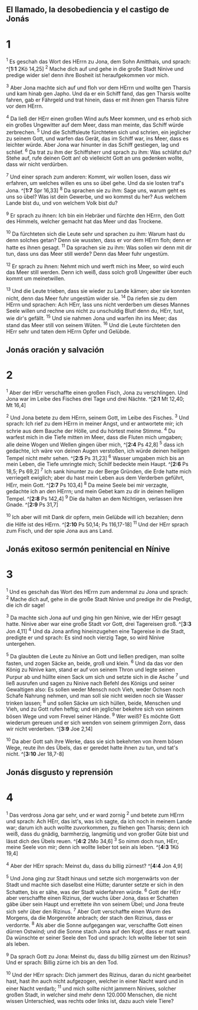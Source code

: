 ## El llamado, la desobediencia y el castigo de Jonás
# 1
<sup class='bibleverse'>1</sup> Es geschah das Wort des HErrn zu Jona, dem Sohn Amitthais, und sprach: ^[**1:1** 2Kö 14,25] <sup class='bibleverse'>2</sup> Mache dich auf und gehe in die große Stadt Ninive und predige wider sie! denn ihre Bosheit ist heraufgekommen vor mich. 



<sup class='bibleverse'>3</sup> Aber Jona machte sich auf und floh vor dem HErrn und wollte gen Tharsis und kam hinab gen Japho. Und da er ein Schiff fand, das gen Tharsis wollte fahren, gab er Fährgeld und trat hinein, dass er mit ihnen gen Tharsis führe vor dem HErrn. 


<sup class='bibleverse'>4</sup> Da ließ der HErr einen großen Wind aufs Meer kommen, und es erhob sich ein großes Ungewitter auf dem Meer, dass man meinte, das Schiff würde zerbrechen. <sup class='bibleverse'>5</sup> Und die Schiffsleute fürchteten sich und schrien, ein jeglicher zu seinem Gott, und warfen das Gerät, das im Schiff war, ins Meer, dass es leichter würde. Aber Jona war hinunter in das Schiff gestiegen, lag und schlief. <sup class='bibleverse'>6</sup> Da trat zu ihm der Schiffsherr und sprach zu ihm: Was schläfst du? Stehe auf, rufe deinen Gott an! ob vielleicht Gott an uns gedenken wollte, dass wir nicht verdürben. 


<sup class='bibleverse'>7</sup> Und einer sprach zum anderen: Kommt, wir wollen losen, dass wir erfahren, um welches willen es uns so übel gehe. Und da sie losten traf's Jona. ^[**1:7** Spr 16,33] <sup class='bibleverse'>8</sup> Da sprachen sie zu ihm: Sage uns, warum geht es uns so übel? Was ist dein Gewerbe, und wo kommst du her? Aus welchem Lande bist du, und von welchem Volk bist du? 



<sup class='bibleverse'>9</sup> Er sprach zu ihnen: Ich bin ein Hebräer und fürchte den HErrn, den Gott des Himmels, welcher gemacht hat das Meer und das Trockene. 


<sup class='bibleverse'>10</sup> Da fürchteten sich die Leute sehr und sprachen zu ihm: Warum hast du denn solches getan? Denn sie wussten, dass er vor dem HErrn floh; denn er hatte es ihnen gesagt. <sup class='bibleverse'>11</sup> Da sprachen sie zu ihm: Was sollen wir denn mit dir tun, dass uns das Meer still werde? Denn das Meer fuhr ungestüm. 


<sup class='bibleverse'>12</sup> Er sprach zu ihnen: Nehmt mich und werft mich ins Meer, so wird euch das Meer still werden. Denn ich weiß, dass solch groß Ungewitter über euch kommt um meinetwillen. 


<sup class='bibleverse'>13</sup> Und die Leute trieben, dass sie wieder zu Lande kämen; aber sie konnten nicht, denn das Meer fuhr ungestüm wider sie. <sup class='bibleverse'>14</sup> Da riefen sie zu dem HErrn und sprachen: Ach HErr, lass uns nicht verderben um dieses Mannes Seele willen und rechne uns nicht zu unschuldig Blut! denn du, HErr, tust, wie dir's gefällt. <sup class='bibleverse'>15</sup> Und sie nahmen Jona und warfen ihn ins Meer; das stand das Meer still von seinem Wüten. <sup class='bibleverse'>16</sup> Und die Leute fürchteten den HErr sehr und taten dem HErrn Opfer und Gelübde.

## Jonás oración y salvación
# 2
<sup class='bibleverse'>1</sup> Aber der HErr verschaffte einen großen Fisch, Jona zu verschlingen. Und Jona war im Leibe des Fisches drei Tage und drei Nächte. 
^[**2:1** Mt 12,40; Mt 16,4] 


<sup class='bibleverse'>2</sup> Und Jona betete zu dem HErrn, seinem Gott, im Leibe des Fisches. <sup class='bibleverse'>3</sup> Und sprach: Ich rief zu dem HErrn in meiner Angst, und er antwortete mir; ich schrie aus dem Bauche der Hölle, und du hörtest meine Stimme. <sup class='bibleverse'>4</sup> Du warfest mich in die Tiefe mitten im Meer, dass die Fluten mich umgaben; alle deine Wogen und Wellen gingen über mich, ^[**2:4** Ps 42,8] <sup class='bibleverse'>5</sup> dass ich gedachte, ich wäre von deinen Augen verstoßen, ich würde deinen heiligen Tempel nicht mehr sehen. ^[**2:5** Ps 31,23] <sup class='bibleverse'>6</sup> Wasser umgaben mich bis an mein Leben, die Tiefe umringte mich; Schilf bedeckte mein Haupt. ^[**2:6** Ps 18,5; Ps 69,2] <sup class='bibleverse'>7</sup> Ich sank hinunter zu der Berge Gründen, die Erde hatte mich verriegelt ewiglich; aber du hast mein Leben aus dem Verderben geführt, HErr, mein Gott. ^[**2:7** Ps 103,4] <sup class='bibleverse'>8</sup> Da meine Seele bei mir verzagte, gedachte ich an den HErrn; und mein Gebet kam zu dir in deinen heiligen Tempel. ^[**2:8** Ps 142,4] <sup class='bibleverse'>9</sup> Die da halten an dem Nichtigen, verlassen ihre Gnade. 
^[**2:9** Ps 31,7] 
     

<sup class='bibleverse'>10</sup> Ich aber will mit Dank dir opfern, mein Gelübde will ich bezahlen; denn die Hilfe ist des HErrn. ^[**2:10** Ps 50,14; Ps 116,17-18] <sup class='bibleverse'>11</sup> Und der HErr sprach zum Fisch, und der spie Jona aus ans Land.


## Jonás exitoso sermón penitencial en Nínive
# 3
<sup class='bibleverse'>1</sup> Und es geschah das Wort des HErrn zum andernmal zu Jona und sprach: <sup class='bibleverse'>2</sup> Mache dich auf, gehe in die große Stadt Ninive und predige ihr die Predigt, die ich dir sage! 


<sup class='bibleverse'>3</sup> Da machte sich Jona auf und ging hin gen Ninive, wie der HErr gesagt hatte. Ninive aber war eine große Stadt vor Gott, drei Tagereisen groß. ^[**3:3** Jon 4,11] <sup class='bibleverse'>4</sup> Und da Jona anfing hineinzugehen eine Tagereise in die Stadt, predigte er und sprach: Es sind noch vierzig Tage, so wird Ninive untergehen. 



<sup class='bibleverse'>5</sup> Da glaubten die Leute zu Ninive an Gott und ließen predigen, man sollte fasten, und zogen Säcke an, beide, groß und klein. <sup class='bibleverse'>6</sup> Und da das vor den König zu Ninive kam, stand er auf von seinem Thron und legte seinen Purpur ab und hüllte einen Sack um sich und setzte sich in die Asche <sup class='bibleverse'>7</sup> und ließ ausrufen und sagen zu Ninive nach Befehl des Königs und seiner Gewaltigen also: Es sollen weder Mensch noch Vieh, weder Ochsen noch Schafe Nahrung nehmen, und man soll sie nicht weiden noch sie Wasser trinken lassen; <sup class='bibleverse'>8</sup> und sollen Säcke um sich hüllen, beide, Menschen und Vieh, und zu Gott rufen heftig; und ein jeglicher bekehre sich von seinem bösen Wege und vom Frevel seiner Hände. <sup class='bibleverse'>9</sup> Wer weiß? Es möchte Gott wiederum gereuen und er sich wenden von seinem grimmigen Zorn, dass wir nicht verderben. 
^[**3:9** Joe 2,14] 


<sup class='bibleverse'>10</sup> Da aber Gott sah ihre Werke, dass sie sich bekehrten von ihrem bösen Wege, reute ihn des Übels, das er geredet hatte ihnen zu tun, und tat's nicht. ^[**3:10** Jer 18,7-8] 


## Jonás disgusto y reprensión
# 4
<sup class='bibleverse'>1</sup> Das verdross Jona gar sehr, und er ward zornig <sup class='bibleverse'>2</sup> und betete zum HErrn und sprach: Ach HErr, das ist's, was ich sagte, da ich noch in meinem Lande war; darum ich auch wollte zuvorkommen, zu fliehen gen Tharsis; denn ich weiß, dass du gnädig, barmherzig, langmütig und von großer Güte bist und lässt dich des Übels reuen. ^[**4:2** 2Mo 34,6] <sup class='bibleverse'>3</sup> So nimm doch nun, HErr, meine Seele von mir; denn ich wollte lieber tot sein als leben. 
^[**4:3** 1Kö 19,4] 
 

<sup class='bibleverse'>4</sup> Aber der HErr sprach: Meinst du, dass du billig zürnest? 
^[**4:4** Jon 4,9] 


<sup class='bibleverse'>5</sup> Und Jona ging zur Stadt hinaus und setzte sich morgenwärts von der Stadt und machte sich daselbst eine Hütte; darunter setzte er sich in den Schatten, bis er sähe, was der Stadt widerfahren würde. <sup class='bibleverse'>6</sup> Gott der HErr aber verschaffte einen Rizinus, der wuchs über Jona, dass er Schatten gäbe über sein Haupt und errettete ihn von seinem Übel; und Jona freute sich sehr über den Rizinus. <sup class='bibleverse'>7</sup> Aber Gott verschaffte einen Wurm des Morgens, da die Morgenröte anbrach; der stach den Rizinus, dass er verdorrte. <sup class='bibleverse'>8</sup> Als aber die Sonne aufgegangen war, verschaffte Gott einen dürren Ostwind; und die Sonne stach Jona auf den Kopf, dass er matt ward. Da wünschte er seiner Seele den Tod und sprach: Ich wollte lieber tot sein als leben. 


<sup class='bibleverse'>9</sup> Da sprach Gott zu Jona: Meinst du, dass du billig zürnest um den Rizinus? Und er sprach: Billig zürne ich bis an den Tod. 


<sup class='bibleverse'>10</sup> Und der HErr sprach: Dich jammert des Rizinus, daran du nicht gearbeitet hast, hast ihn auch nicht aufgezogen, welcher in einer Nacht ward und in einer Nacht verdarb; <sup class='bibleverse'>11</sup> und mich sollte nicht jammern Ninives, solcher großen Stadt, in welcher sind mehr denn 120.000 Menschen, die nicht wissen Unterschied, was rechts oder links ist, dazu auch viele Tiere?